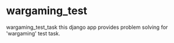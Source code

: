 # wargaming_test
wargaming_test_task
this django app provides problem solving for 'wargaming' test task.
